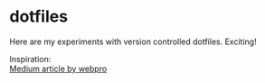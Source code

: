 # dotfiles
Here are my experiments with version controlled dotfiles. Exciting!

Inspiration:  
[Medium article by webpro](https://medium.com/@webprolific/getting-started-with-dotfiles-43c3602fd789)
